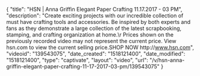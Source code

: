 {
    "title": "HSN | Anna Griffin Elegant Paper Crafting 11.17.2017 - 03 PM",
    "description": "Create exciting projects with our incredible collection of must have crafting tools and accessories. Be inspired by both experts and fans as they demonstrate a large collection of the latest scrapbooking, stamping, and crafting organization at home.\r Prices shown on the previously recorded video may not represent the current price.  View hsn.com to view the current selling price.SHOP NOW http:\/\/www.hsn.com",
    "videoid": "139543075",
    "date_created": "1518121400",
    "date_modified": "1518121400",
    "type": "captivate",
    "layout": "video",
    "url": "\/v\/hsn-anna-griffin-elegant-paper-crafting-11-17-2017-03-pm\/139543075"
}
